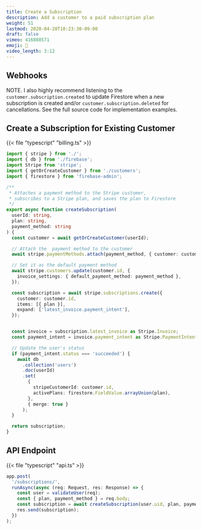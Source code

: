 ```yaml
---
title: Create a Subscription 
description: Add a customer to a paid subscription plan
weight: 51
lastmod: 2020-04-20T10:23:30-09:00
draft: false
vimeo: 416888571
emoji: 🔄
video_length: 3:12
---
```


## Webhooks

NOTE. I also highly recommend listening to the `customer.subscription.created` to update Firestore when a new subscription is created and/or `customer.subscription.deleted` for cancellations. See the full source code for implementation examples. 

## Create a Subscription for Existing Customer

{{< file "typescript" "billing.ts" >}}
```typescript
import { stripe } from './';
import { db } from './firebase';
import Stripe from 'stripe';
import { getOrCreateCustomer } from './customers';
import { firestore } from 'firebase-admin';

/**
 * Attaches a payment method to the Stripe customer,
 * subscribes to a Stripe plan, and saves the plan to Firestore
 */
export async function createSubscription(
  userId: string,
  plan: string,
  payment_method: string
) {
  const customer = await getOrCreateCustomer(userId);

  // Attach the  payment method to the customer
  await stripe.paymentMethods.attach(payment_method, { customer: customer.id });

  // Set it as the default payment method
  await stripe.customers.update(customer.id, {
    invoice_settings: { default_payment_method: payment_method },
  });

  const subscription = await stripe.subscriptions.create({
    customer: customer.id,
    items: [{ plan }],
    expand: ['latest_invoice.payment_intent'],
  });


  const invoice = subscription.latest_invoice as Stripe.Invoice;
  const payment_intent = invoice.payment_intent as Stripe.PaymentIntent;

  // Update the user's status
  if (payment_intent.status === 'succeeded') {
    await db
      .collection('users')
      .doc(userId)
      .set(
        {
          stripeCustomerId: customer.id,
          activePlans: firestore.FieldValue.arrayUnion(plan),
        },
        { merge: true }
      );
  }

  return subscription;
}


```

## API Endpoint 

{{< file "typescript" "api.ts" >}}
```typescript
app.post(
  '/subscriptions/',
  runAsync(async (req: Request, res: Response) => {
    const user = validateUser(req);
    const { plan, payment_method } = req.body;
    const subscription = await createSubscription(user.uid, plan, payment_method);
    res.send(subscription);
  })
);

```